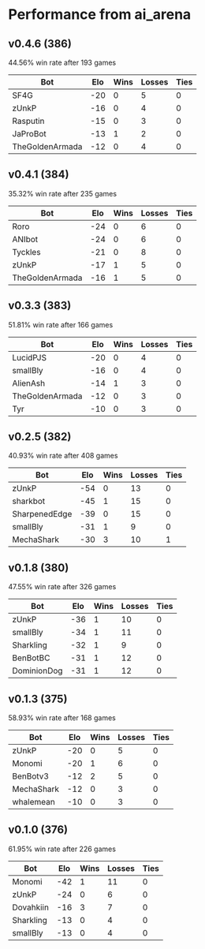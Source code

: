# Performance from ai_arena

## v0.4.6 (386)
44.56% win rate after 193 games

| Bot                | Elo | Wins | Losses | Ties |
|--------------------|-----|------|--------|------|
| SF4G               | -20 | 0    | 5      | 0    |
| zUnkP              | -16 | 0    | 4      | 0    |
| Rasputin           | -15 | 0    | 3      | 0    |
| JaProBot           | -13 | 1    | 2      | 0    |
| TheGoldenArmada    | -12 | 0    | 4      | 0    |

## v0.4.1 (384)
35.32% win rate after 235 games

| Bot                | Elo | Wins | Losses | Ties |
|--------------------|-----|------|--------|------|
| Roro               | -24 | 0    | 6      | 0    |
| ANIbot             | -24 | 0    | 6      | 0    |
| Tyckles            | -21 | 0    | 8      | 0    |
| zUnkP              | -17 | 1    | 5      | 0    |
| TheGoldenArmada    | -16 | 1    | 5      | 0    |


## v0.3.3 (383)
51.81% win rate after 166 games

| Bot                | Elo | Wins | Losses | Ties |
|--------------------|-----|------|--------|------|
| LucidPJS           | -20 | 0    | 4      | 0    |
| smallBly           | -16 | 0    | 4      | 0    |
| AlienAsh           | -14 | 1    | 3      | 0    |
| TheGoldenArmada    | -12 | 0    | 3      | 0    |
| Tyr                | -10 | 0    | 3      | 0    |

## v0.2.5 (382)
40.93% win rate after 408 games

| Bot                | Elo | Wins | Losses | Ties |
|--------------------|-----|------|--------|------|
| zUnkP              | -54 | 0    | 13     | 0    |
| sharkbot           | -45 | 1    | 15     | 0    |
| SharpenedEdge      | -39 | 0    | 15     | 0    |
| smallBly           | -31 | 1    | 9      | 0    |
| MechaShark         | -30 | 3    | 10     | 1    |

## v0.1.8 (380)
47.55% win rate after 326 games

| Bot                | Elo | Wins | Losses | Ties |
|--------------------|-----|------|--------|------|
| zUnkP              | -36 | 1    | 10     | 0    |
| smallBly           | -34 | 1    | 11     | 0    |
| Sharkling          | -32 | 1    | 9      | 0    |
| BenBotBC           | -31 | 1    | 12     | 0    |
| DominionDog        | -31 | 1    | 12     | 0    |

## v0.1.3 (375)
58.93% win rate after 168 games

| Bot                | Elo | Wins | Losses | Ties |
|--------------------|-----|------|--------|------|
| zUnkP              | -20 | 0    | 5      | 0    |
| Monomi             | -20 | 1    | 6      | 0    |
| BenBotv3           | -12 | 2    | 5      | 0    |
| MechaShark         | -12 | 0    | 3      | 0    |
| whalemean          | -10 | 0    | 3      | 0    |

## v0.1.0 (376)
61.95% win rate after 226 games

| Bot                | Elo | Wins | Losses | Ties |
|--------------------|-----|------|--------|------|
| Monomi             | -42 | 1    | 11     | 0    |
| zUnkP              | -24 | 0    | 6      | 0    |
| Dovahkiin          | -16 | 3    | 7      | 0    |
| Sharkling          | -13 | 0    | 4      | 0    |
| smallBly           | -13 | 0    | 4      | 0    |

